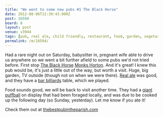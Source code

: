 ```yaml
---
title: "We went to some new pubs #1 The Black Horse"
date: 2012-08-06T12:39:43.000Z
post: 16594
board: 8
layout: post
venue: v3944
tags: [pub, real ale, child friendly, restaurant, food, garden, vegetarian, dog friendly, tv, vegan, italian, black horse, monks horton, giant puffball, real ale, bar billiards, black horse]
permalink: /m/16594/
---
```

Had a rare night out on Saturday, babysitter in, pregnant wife able to drive us anywhere so we went a bit further afield to some pubs we'd not tried before. First stop <a href="/wiki/black+horse">The Black Horse</a> <a href="/wiki/monks+horton">Monks Horton</a>. And it's great! I knew this pub would be, it's just a little out of the way, but worth a visit. Huge, big garden, TV outside (though not on when we were there). <a href="/wiki/real+ale">Real ale</a> was good, and they have a <a href="/wiki/bar+billiards">bar billiards</a> table, which we played.

Food sounds good, we will be back to visit another time. They had a <a href="/wiki/giant+puffball">giant puffball</a> on display that had been foraged locally, and was due to be cooked up the following day (so Sunday, yesterday). Let me know if you ate it!

Check them out at <a href="http://www.thebestpubintheparish.com">thebestpubintheparish.com</a>
